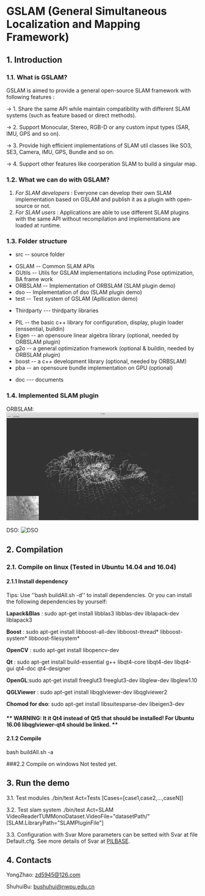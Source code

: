 # GSLAM (General Simultaneous Localization and Mapping Framework)

## 1. Introduction

### 1.1. What is GSLAM?
GSLAM is aimed to provide a general open-source SLAM framework with following features :

-> 1. Share the same API while maintain compatibility with different SLAM systems (such as feature based or direct methods).

-> 2. Support Monocular, Stereo, RGB-D or any custom input types (SAR, IMU, GPS and so on).

-> 3. Provide high efficient implementations of SLAM util classes like SO3, SE3, Camera, IMU, GPS, Bundle and so on.

-> 4. Support other features like coorperation SLAM to build a singular map.

### 1.2. What we can do with GSLAM?
1. *For SLAM developers* : Everyone can develop their own SLAM implementation based on GSLAM and publish it as a plugin with open-source or not. 
2. *For SLAM users* : Applications are able to use different SLAM plugins with the same API without recompilation and implementations are loaded at runtime.

### 1.3. Folder structure
* src -- source folder
 - GSLAM   -- Common SLAM APIs 
 - GUtils  -- Utils for GSLAM implementations including Pose optimization, BA frame work
 - ORBSLAM -- Implementation of ORBSLAM (SLAM plugin demo)
 - dso     -- Implementation of dso (SLAM plugin demo)
 - test    -- Test system of GSLAM (Apllication demo)

* Thirdparty --- thirdparty libraries
 - PIL		 -- the basic c++ library for configuration, display, plugin loader (enssential, buildin)
 - Eigen 	 -- an opensoure linear algebra library (optional, needed by ORBSLAM plugin)
 - g2o 		 -- a general optimization framework (optional & buildin, needed by ORBSLAM plugin)
 - boost     -- a c++ development library (optional, needed by ORBSLAM)
 - pba 		 -- an opensoure bundle implementation on GPU (optional)

* doc			--- documents

### 1.4. Implemented SLAM plugin
ORBSLAM:
 ![ORBSLAM](./doc/gslam_orbslam_calib_wideGamma_scene1.small.png)

DSO:
 ![DSO](./doc/gslam_dso_calib_wideGamma_scene1.small)

## 2. Compilation

### 2.1. Compile on linux (Tested in Ubuntu 14.04 and 16.04)

#### 2.1.1 Install dependency

Tips: Use ''bash buildAll.sh -d'' to install dependencies. Or you can install the following dependencies by yourself:

**Lapack&Blas** :  sudo apt-get install libblas3 libblas-dev liblapack-dev liblapack3

**Boost** : sudo apt-get install libboost-all-dev libboost-thread* libboost-system* libboost-filesystem*

**OpenCV** : sudo apt-get install libopencv-dev 

**Qt** : sudo apt-get install build-essential g++ libqt4-core libqt4-dev libqt4-gui qt4-doc qt4-designer 

**OpenGL**:sudo apt-get install freeglut3 freeglut3-dev libglew-dev libglew1.10

**QGLViewer** : sudo apt-get install libqglviewer-dev libqglviewer2 

**Chomod for dso**: sudo apt-get install libsuitesparse-dev libeigen3-dev

#### ** WARNING: It it Qt4 instead of Qt5 that should be installed! For Ubuntu 16.06 libqglviewer-qt4 should be linked. **



#### 2.1.2 Compile
bash buildAll.sh -a

###2.2 Compile on windows
Not tested yet.

## 3. Run the demo

3.1. Test modules
./bin/test Act=Tests [Cases=[case1,case2,...,caseN]]

3.2. Test slam system
./bin/test Act=SLAM VideoReaderTUMMonoDataset.VideoFile="datasetPath/" [SLAM.LibraryPath="SLAMPluginFile"]

3.3. Configuration with Svar
    More parameters can be setted with Svar at file Default.cfg.
    See more details of Svar at [PILBASE](https://github.com/zdzhaoyong/PIL2/blob/master/apps/SvarTest/README.md).

## 4. Contacts

YongZhao: zd5945@126.com

ShuhuiBu: bushuhui@nwpu.edu.cn

